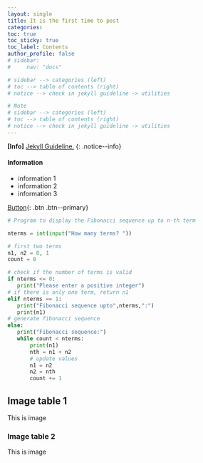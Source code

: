 ```yaml
---
layout: single
title: It is the first time to post
categories: 
toc: true
toc_sticky: true
toc_label: Contents
author_profile: false
# sidebar:
#     nav: "docs"

# sidebar --> categories (left)
# toc --> table of contents (right)
# notice --> check in jekyll guideline -> utilities

# Note
# sidebar --> categories (left)
# toc --> table of contents (right)
# notice --> check in jekyll guideline -> utilities
---
```


**[Info]** [Jekyll Guideline.](https://mmistakes.github.io/minimal-mistakes/)
{: .notice--info}

<div class="notice">
<h4>Information</h4>
<ul>
    <li>information 1</li>
    <li>information 2</li>
    <li>information 3</li>
</ul>
</div>

[Button](http://google.com){: .btn .btn--primary}

```python
# Program to display the Fibonacci sequence up to n-th term

nterms = int(input("How many terms? "))

# first two terms
n1, n2 = 0, 1
count = 0

# check if the number of terms is valid
if nterms <= 0:
   print("Please enter a positive integer")
# if there is only one term, return n1
elif nterms == 1:
   print("Fibonacci sequence upto",nterms,":")
   print(n1)
# generate fibonacci sequence
else:
   print("Fibonacci sequence:")
   while count < nterms:
       print(n1)
       nth = n1 + n2
       # update values
       n1 = n2
       n2 = nth
       count += 1
```

## Image table 1
This is image
### Image table 2
This is image
